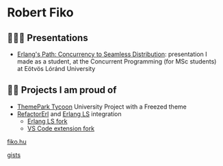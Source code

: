 # Robert Fiko

<!--
### 🌱 I’m currently learning
- Angular Material
- Elixir and Phoenix LiveView
-->

## 👨🏼‍🏫 Presentations
- [Erlang's Path: Concurrency to Seamless Distribution](https://github.com/robertfiko/concurr_to_distr): presentation I made as a student, at the Concurrent Programming (for MSc students) at Eötvös Lóránd University

## 👏🏻 Projects I am proud of
- [ThemePark Tycoon](https://szofttech.inf.elte.hu/hall-of-fame/csip-42) University Project with a Freezed theme
- [RefactorErl](https://plc.inf.elte.hu/erlang/) and [Erlang LS](https://erlang-ls.github.io) integration 
  - [Erlang LS fork](https://github.com/robertfiko/erlang_ls)
  - [VS Code extension fork](https://github.com/robertfiko/vscode)



<!--
### 📫 Contact me
robert [] fiko [] hu
-->

[fiko.hu](https://fiko.hu)


[gists](https://gist.github.com/robertfiko)

<!--
**robertfiko/robertfiko** is a ✨ _special_ ✨ repository because its `README.md` (this file) appears on your GitHub profile.

Here are some ideas to get you started:

- 🔭 I’m currently working on ...
- 🌱 I’m currently learning ...
- 👯 I’m looking to collaborate on ...
- 🤔 I’m looking for help with ...
- 💬 Ask me about ...
- 📫 How to reach me: ...
- 😄 Pronouns: ...
- ⚡ Fun fact: ...
-->
